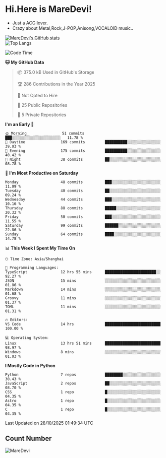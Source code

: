 # Hi.Here is MareDevi!

- Just a ACG lover.
- Crazy about Metal,Rock,J-POP,Anisong,VOCALOID music..

[![MareDevi's GitHub stats](https://github-readme-stats.vercel.app/api?username=MareDevi&show_icons=true&theme=algolia)](https://github.com/anuraghazra/github-readme-stats)  
![Top Langs](https://github-readme-stats.vercel.app/api/top-langs/?username=MareDevi&layout=compact&theme=algolia)

<!--START_SECTION:waka-->
![Code Time](http://img.shields.io/badge/Code%20Time-363%20hrs%204%20mins-blue)

**🐱 My GitHub Data** 

> 📦 375.0 kB Used in GitHub's Storage 
 > 
> 🏆 286 Contributions in the Year 2025
 > 
> 🚫 Not Opted to Hire
 > 
> 📜 25 Public Repositories 
 > 
> 🔑 5 Private Repositories 
 > 
**I'm an Early 🐤** 

```text
🌞 Morning                51 commits          ███░░░░░░░░░░░░░░░░░░░░░░   11.78 % 
🌆 Daytime                169 commits         ██████████░░░░░░░░░░░░░░░   39.03 % 
🌃 Evening                175 commits         ██████████░░░░░░░░░░░░░░░   40.42 % 
🌙 Night                  38 commits          ██░░░░░░░░░░░░░░░░░░░░░░░   08.78 % 
```
📅 **I'm Most Productive on Saturday** 

```text
Monday                   48 commits          ███░░░░░░░░░░░░░░░░░░░░░░   11.09 % 
Tuesday                  40 commits          ██░░░░░░░░░░░░░░░░░░░░░░░   09.24 % 
Wednesday                44 commits          ███░░░░░░░░░░░░░░░░░░░░░░   10.16 % 
Thursday                 88 commits          █████░░░░░░░░░░░░░░░░░░░░   20.32 % 
Friday                   50 commits          ███░░░░░░░░░░░░░░░░░░░░░░   11.55 % 
Saturday                 99 commits          ██████░░░░░░░░░░░░░░░░░░░   22.86 % 
Sunday                   64 commits          ████░░░░░░░░░░░░░░░░░░░░░   14.78 % 
```


📊 **This Week I Spent My Time On** 

```text
🕑︎ Time Zone: Asia/Shanghai

💬 Programming Languages: 
TypeScript               12 hrs 55 mins      ███████████████████████░░   92.27 % 
JSON                     15 mins             ░░░░░░░░░░░░░░░░░░░░░░░░░   01.86 % 
Markdown                 14 mins             ░░░░░░░░░░░░░░░░░░░░░░░░░   01.68 % 
Groovy                   11 mins             ░░░░░░░░░░░░░░░░░░░░░░░░░   01.37 % 
TOML                     11 mins             ░░░░░░░░░░░░░░░░░░░░░░░░░   01.31 % 

🔥 Editors: 
VS Code                  14 hrs              █████████████████████████   100.00 % 

💻 Operating System: 
Linux                    13 hrs 51 mins      █████████████████████████   98.97 % 
Windows                  8 mins              ░░░░░░░░░░░░░░░░░░░░░░░░░   01.03 % 
```

**I Mostly Code in Python** 

```text
Python                   7 repos             ████████░░░░░░░░░░░░░░░░░   30.43 % 
JavaScript               2 repos             ██░░░░░░░░░░░░░░░░░░░░░░░   08.70 % 
CSS                      1 repo              █░░░░░░░░░░░░░░░░░░░░░░░░   04.35 % 
Astro                    1 repo              █░░░░░░░░░░░░░░░░░░░░░░░░   04.35 % 
C                        1 repo              █░░░░░░░░░░░░░░░░░░░░░░░░   04.35 % 
```




 Last Updated on 28/10/2025 01:49:34 UTC
<!--END_SECTION:waka-->

## Count Number
![MareDevi](https://count.getloli.com/get/@maredevi?theme=moebooru-h)  

<!---
MareDevi/MareDevi is a ✨ special ✨ repository because its `README.md` (this file) appears on your GitHub profile.
You can click the Preview link to take a look at your changes.
--->
